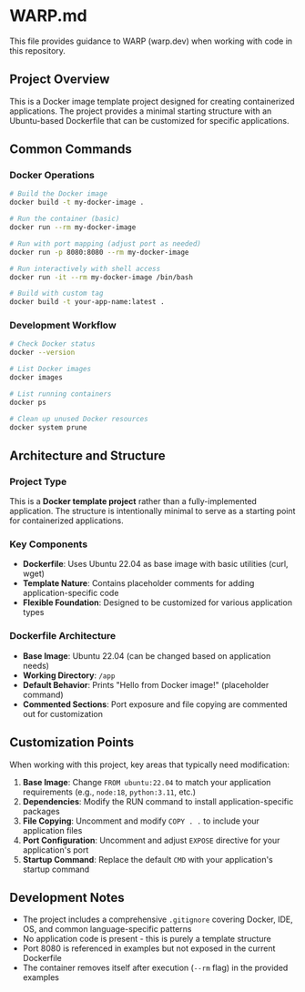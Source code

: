 # WARP.md

This file provides guidance to WARP (warp.dev) when working with code in this repository.

## Project Overview

This is a Docker image template project designed for creating containerized applications. The project provides a minimal starting structure with an Ubuntu-based Dockerfile that can be customized for specific applications.

## Common Commands

### Docker Operations
```bash
# Build the Docker image
docker build -t my-docker-image .

# Run the container (basic)
docker run --rm my-docker-image

# Run with port mapping (adjust port as needed)
docker run -p 8080:8080 --rm my-docker-image

# Run interactively with shell access
docker run -it --rm my-docker-image /bin/bash

# Build with custom tag
docker build -t your-app-name:latest .
```

### Development Workflow
```bash
# Check Docker status
docker --version

# List Docker images
docker images

# List running containers
docker ps

# Clean up unused Docker resources
docker system prune
```

## Architecture and Structure

### Project Type
This is a **Docker template project** rather than a fully-implemented application. The structure is intentionally minimal to serve as a starting point for containerized applications.

### Key Components
- **Dockerfile**: Uses Ubuntu 22.04 as base image with basic utilities (curl, wget)
- **Template Nature**: Contains placeholder comments for adding application-specific code
- **Flexible Foundation**: Designed to be customized for various application types

### Dockerfile Architecture
- **Base Image**: Ubuntu 22.04 (can be changed based on application needs)
- **Working Directory**: `/app`
- **Default Behavior**: Prints "Hello from Docker image!" (placeholder command)
- **Commented Sections**: Port exposure and file copying are commented out for customization

## Customization Points

When working with this project, key areas that typically need modification:

1. **Base Image**: Change `FROM ubuntu:22.04` to match your application requirements (e.g., `node:18`, `python:3.11`, etc.)
2. **Dependencies**: Modify the RUN command to install application-specific packages
3. **File Copying**: Uncomment and modify `COPY . .` to include your application files
4. **Port Configuration**: Uncomment and adjust `EXPOSE` directive for your application's port
5. **Startup Command**: Replace the default `CMD` with your application's startup command

## Development Notes

- The project includes a comprehensive `.gitignore` covering Docker, IDE, OS, and common language-specific patterns
- No application code is present - this is purely a template structure
- Port 8080 is referenced in examples but not exposed in the current Dockerfile
- The container removes itself after execution (`--rm` flag) in the provided examples